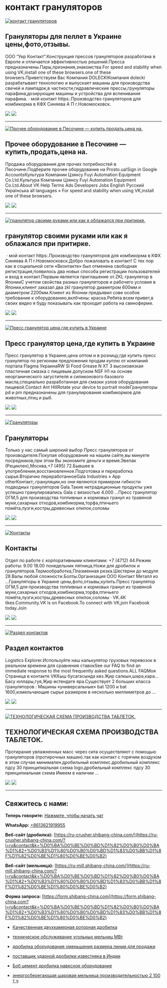 # контакт грануляторов

<a href="https://swt.shibang-china.com/?l=ru&img&k=%D0%BA%D0%BE%D0%BD%D1%82%D0%B0%D0%BA%D1%82+%D0%B3%D1%80%D0%B0%D0%BD%D1%83%D0%BB%D1%8F%D1%82%D0%BE%D1%80%D0%BE%D0%B2" target="_blank">![контакт грануляторов](http://static.shibang-china.com/all-800x300/141.jpg)</a>

## Грануляторы для пеллет в Украине цены,фото,отзывы.
ООО “Укр Контакт“.Конструкция прессов грануляторов разработана в Европе и отличается эффективностью решений.Пресса предназначены.Пары,признания,знакомства.For speed and stability when using VK,install one of these browsers.one of these browsers.Приветствуем Вас Компания DOLECKIКомпания dolecki разрабатывает технологию и выпускает машины для производства свечей и лампадок,в частности,гидравлические прессы,грунуляторы парафина,дозирующие машины и устройства для вспенивания парафина.&nbsp;&#0183;&#32;мой контакт https:.Производство грануляторов для комбикорма в КФХ Синяева А П г.Новомосковск.


<a href="https://whatsapp.shibangsoft.com/WhatsApp.php" target="_blank" title="WhatsApp">![](http://static.shibang-china.com/icon/whatsapp.png)</a> <a href="https://swt.shibang-china.com/?l=ru&icon&k=%D0%BA%D0%BE%D0%BD%D1%82%D0%B0%D0%BA%D1%82+%D0%B3%D1%80%D0%B0%D0%BD%D1%83%D0%BB%D1%8F%D1%82%D0%BE%D1%80%D0%BE%D0%B2" target="_blank">![](http://static.shibang-china.com/icon/chat-ru.png)</a>

---

<a href="https://swt.shibang-china.com/?l=ru&img&k=%D0%BA%D0%BE%D0%BD%D1%82%D0%B0%D0%BA%D1%82+%D0%B3%D1%80%D0%B0%D0%BD%D1%83%D0%BB%D1%8F%D1%82%D0%BE%D1%80%D0%BE%D0%B2" target="_blank">![Прочее оборудование в Песочине — купить,продать,цена на.](http://static.shibang-china.com/all-800x300/1211.jpg)</a>

## Прочее оборудование в Песочине — купить,продать,цена на.
Продажа оборудования для прочих потребностей в Песочине.Подберите прочее оборудование на Prosto.ua!Sign in Google AccountsКультура Компании Цзянсу Fuyi Automation Equipment Co.Ltd.Культура Компании Цзянсу Fuyi Automation Equipment Co.Ltd.About VK Help Terms Ads Developers Jobs English Русский Українська all languages &#187; For speed and stability when using VK,install one of these browsers.


<a href="https://whatsapp.shibangsoft.com/WhatsApp.php" target="_blank" title="WhatsApp">![](http://static.shibang-china.com/icon/whatsapp.png)</a> <a href="https://swt.shibang-china.com/?l=ru&icon&k=%D0%BA%D0%BE%D0%BD%D1%82%D0%B0%D0%BA%D1%82+%D0%B3%D1%80%D0%B0%D0%BD%D1%83%D0%BB%D1%8F%D1%82%D0%BE%D1%80%D0%BE%D0%B2" target="_blank">![](http://static.shibang-china.com/icon/chat-ru.png)</a>

---

<a href="https://swt.shibang-china.com/?l=ru&img&k=%D0%BA%D0%BE%D0%BD%D1%82%D0%B0%D0%BA%D1%82+%D0%B3%D1%80%D0%B0%D0%BD%D1%83%D0%BB%D1%8F%D1%82%D0%BE%D1%80%D0%BE%D0%B2" target="_blank">![гранулятор своими руками или как я облажался при притирке.](http://static.shibang-china.com/all-800x300/874.jpg)</a>

## гранулятор своими руками или как я облажался при притирке.
&nbsp;&#0183;&#32;мой контакт https:.Производство грануляторов для комбикорма в КФХ Синяева А П г.Новомосковск.Добро пожаловать в контакт! С тех пор как в социальной сети &#171;Вконтакте&#187; был отменена свободная регистрация,появилось два новых способа регистрации пользователей и вход в контакт.Первым является приглашение от.ZKL гранулятор в ЯпонииС учетом свойства разных грануляторов и рабочего условия в Японии,клиент заказал два zkl гранулятор диаметром 600мм и диаметром 2200мм.Клиент из Японии предъявил сове особое требование к оборудованию,вклбчены: краска.Ребята всем привет,в своих видео я буду показывать как проходит работа на свиноферме.


<a href="https://whatsapp.shibangsoft.com/WhatsApp.php" target="_blank" title="WhatsApp">![](http://static.shibang-china.com/icon/whatsapp.png)</a> <a href="https://swt.shibang-china.com/?l=ru&icon&k=%D0%BA%D0%BE%D0%BD%D1%82%D0%B0%D0%BA%D1%82+%D0%B3%D1%80%D0%B0%D0%BD%D1%83%D0%BB%D1%8F%D1%82%D0%BE%D1%80%D0%BE%D0%B2" target="_blank">![](http://static.shibang-china.com/icon/chat-ru.png)</a>

---

<a href="https://swt.shibang-china.com/?l=ru&img&k=%D0%BA%D0%BE%D0%BD%D1%82%D0%B0%D0%BA%D1%82+%D0%B3%D1%80%D0%B0%D0%BD%D1%83%D0%BB%D1%8F%D1%82%D0%BE%D1%80%D0%BE%D0%B2" target="_blank">![Пресс гранулятор цена,где купить в Украине](http://static.shibang-china.com/all-800x300/712.jpg)</a>

## Пресс гранулятор цена,где купить в Украине
Пресс гранулятор в Украине,цена оптом и в розницу,где купить пресс гранулятор по регионам предложения продам куплю от компаний портала Flagma УкраинаRW Si Food Grease N XT 3 высоковязкая пластичная смазка с пищевым допуском NSF Н1 на основе неорганического загустителя и силиконового базового масла,специально разработанная для смазки узлов оборудования пищевой.Contact Ant HillRotate your device to portrait modeГрануляторы pd и pm предназначены для гранулирования комбикормов для животных,птиц и рыб.


<a href="https://whatsapp.shibangsoft.com/WhatsApp.php" target="_blank" title="WhatsApp">![](http://static.shibang-china.com/icon/whatsapp.png)</a> <a href="https://swt.shibang-china.com/?l=ru&icon&k=%D0%BA%D0%BE%D0%BD%D1%82%D0%B0%D0%BA%D1%82+%D0%B3%D1%80%D0%B0%D0%BD%D1%83%D0%BB%D1%8F%D1%82%D0%BE%D1%80%D0%BE%D0%B2" target="_blank">![](http://static.shibang-china.com/icon/chat-ru.png)</a>

---

<a href="https://swt.shibang-china.com/?l=ru&img&k=%D0%BA%D0%BE%D0%BD%D1%82%D0%B0%D0%BA%D1%82+%D0%B3%D1%80%D0%B0%D0%BD%D1%83%D0%BB%D1%8F%D1%82%D0%BE%D1%80%D0%BE%D0%B2" target="_blank">![Грануляторы](http://static.shibang-china.com/all-800x300/1160.jpg)</a>

## Грануляторы
Только у нас самый широкий выбор Пресс грануляторов от производителя.Покупая оборудование на нашем сайте,вы минуете посредников,при этом Вы экономите деньги и время.Эвелак (Рециклен),Москва,+7 (495) 72.Бывшее в употреблении,восстановленное.Подготовка и переработка сырья.Вторично переработанноеGala Industries &#187; App otherКонтакт;.грануляции,но они являются примером гибкости подводных грануляторов Gala.Такие нетрадиционные продукты уже успешно гранулировались Gala с вязкостью 4.000 …Пресс гранулятор ОГМ,5 для производства топливных и кормовых гранул из травяной муки,сахарных отходов,комбикорма,торфа,птичьего помёта,лузги,костры,древесных опилок,соломы


<a href="https://whatsapp.shibangsoft.com/WhatsApp.php" target="_blank" title="WhatsApp">![](http://static.shibang-china.com/icon/whatsapp.png)</a> <a href="https://swt.shibang-china.com/?l=ru&icon&k=%D0%BA%D0%BE%D0%BD%D1%82%D0%B0%D0%BA%D1%82+%D0%B3%D1%80%D0%B0%D0%BD%D1%83%D0%BB%D1%8F%D1%82%D0%BE%D1%80%D0%BE%D0%B2" target="_blank">![](http://static.shibang-china.com/icon/chat-ru.png)</a>

---

<a href="https://swt.shibang-china.com/?l=ru&img&k=%D0%BA%D0%BE%D0%BD%D1%82%D0%B0%D0%BA%D1%82+%D0%B3%D1%80%D0%B0%D0%BD%D1%83%D0%BB%D1%8F%D1%82%D0%BE%D1%80%D0%BE%D0%B2" target="_blank">![Контакты](http://static.shibang-china.com/all-800x300/420.jpg)</a>

## Контакты
Отдел по работе с корпоративными клиентами: +7 (4712) 44.Режим работы: 9.00 18.00 понедельник пятница,Ножи для дробилок и грануляторов.Термообработка,Плазменная резка.Шестерни до модуля 28.Валы любой сложности.Болты.Организация ООО Контакт Металл из …Грануляторы в Украине цены,фото,отзывы,купить.Пресс гранулятор ОГМ,5 для производства топливных и кормовых гранул из травяной муки,сахарных отходов,комбикорма,торфа,птичьего помёта,лузги,костры,древесных опилок,соломы&nbsp;&#0183;&#32;VK.4K likes.Community.VK is on Facebook.To connect with VK,join Facebook today.Join


<a href="https://whatsapp.shibangsoft.com/WhatsApp.php" target="_blank" title="WhatsApp">![](http://static.shibang-china.com/icon/whatsapp.png)</a> <a href="https://swt.shibang-china.com/?l=ru&icon&k=%D0%BA%D0%BE%D0%BD%D1%82%D0%B0%D0%BA%D1%82+%D0%B3%D1%80%D0%B0%D0%BD%D1%83%D0%BB%D1%8F%D1%82%D0%BE%D1%80%D0%BE%D0%B2" target="_blank">![](http://static.shibang-china.com/icon/chat-ru.png)</a>

---

<a href="https://swt.shibang-china.com/?l=ru&img&k=%D0%BA%D0%BE%D0%BD%D1%82%D0%B0%D0%BA%D1%82+%D0%B3%D1%80%D0%B0%D0%BD%D1%83%D0%BB%D1%8F%D1%82%D0%BE%D1%80%D0%BE%D0%B2" target="_blank">![Раздел контактов](http://static.shibang-china.com/all-800x300/1123.jpg)</a>

## Раздел контактов
Logistics Explorer.Используйте наш калькулятор грузовых перевозок в реальном времени для сравнения ставокSee our FAQ to find an immediate response to the most frequently asked questions.ALL FAQМоя Страница в контакте VKКыш бусагасында көз.Җир салкын,шәрә,кара… Басу юллары,гуя,Җир өстендәге яра.Существует 2 больших класса грануляторов : Машины &#171;универсальные&#187; bat 1200 и bat 1600,измельчающие сырье размером в несколько миллиметров до …


<a href="https://whatsapp.shibangsoft.com/WhatsApp.php" target="_blank" title="WhatsApp">![](http://static.shibang-china.com/icon/whatsapp.png)</a> <a href="https://swt.shibang-china.com/?l=ru&icon&k=%D0%BA%D0%BE%D0%BD%D1%82%D0%B0%D0%BA%D1%82+%D0%B3%D1%80%D0%B0%D0%BD%D1%83%D0%BB%D1%8F%D1%82%D0%BE%D1%80%D0%BE%D0%B2" target="_blank">![](http://static.shibang-china.com/icon/chat-ru.png)</a>

---

<a href="https://swt.shibang-china.com/?l=ru&img&k=%D0%BA%D0%BE%D0%BD%D1%82%D0%B0%D0%BA%D1%82+%D0%B3%D1%80%D0%B0%D0%BD%D1%83%D0%BB%D1%8F%D1%82%D0%BE%D1%80%D0%BE%D0%B2" target="_blank">![ТЕХНОЛОГИЧЕСКАЯ СХЕМА ПРОИЗВОДСТВА ТАБЛЕТОК.](http://static.shibang-china.com/all-800x300/1255.jpg)</a>

## ТЕХНОЛОГИЧЕСКАЯ СХЕМА ПРОИЗВОДСТВА ТАБЛЕТОК.
Протирание увлажненных масс через сита осуществляют с помощью грануляторов (протирочных машин).так как контакт с горячим воздухом в этом случае минимален.дробильный комплекс.дробильный комплекс пдсу 30 принципиальная схема logo.дробильный комплекс пдсу 30 принципиальная схема Имеем в наличии …

<a href="https://whatsapp.shibangsoft.com/WhatsApp.php" target="_blank" title="WhatsApp">![](http://static.shibang-china.com/icon/whatsapp.png)</a> <a href="https://swt.shibang-china.com/?l=ru&icon&k=%D0%BA%D0%BE%D0%BD%D1%82%D0%B0%D0%BA%D1%82+%D0%B3%D1%80%D0%B0%D0%BD%D1%83%D0%BB%D1%8F%D1%82%D0%BE%D1%80%D0%BE%D0%B2" target="_blank">![](http://static.shibang-china.com/icon/chat-ru.png)</a>

---
## Свяжитесь с нами:

**Теперь говорите:** [Нажмите, чтобы начать чат](https://swt.shibang-china.com?l=ru&contact&k=%D0%BA%D0%BE%D0%BD%D1%82%D0%B0%D0%BA%D1%82+%D0%B3%D1%80%D0%B0%D0%BD%D1%83%D0%BB%D1%8F%D1%82%D0%BE%D1%80%D0%BE%D0%B2)

**WhatsApp:**  [+8613621919955](https://whatsapp.shibangsoft.com/WhatsApp.php)

**Веб-сайт (дробилка):** [https://ru-crusher.shibang-china.com/](https://ru-crusher.shibang-china.com/?l=ru&contact&k=%D0%BA%D0%BE%D0%BD%D1%82%D0%B0%D0%BA%D1%82+%D0%B3%D1%80%D0%B0%D0%BD%D1%83%D0%BB%D1%8F%D1%82%D0%BE%D1%80%D0%BE%D0%B2)

**Веб-сайт (мельница):** [https://ru-mill.shibang-china.com/](https://ru-mill.shibang-china.com/?l=ru&contact&k=%D0%BA%D0%BE%D0%BD%D1%82%D0%B0%D0%BA%D1%82+%D0%B3%D1%80%D0%B0%D0%BD%D1%83%D0%BB%D1%8F%D1%82%D0%BE%D1%80%D0%BE%D0%B2)

**Форма запроса:** [https://form.shibang-china.com](https://form.shibang-china.com?l=ru&contact&k=%D0%BA%D0%BE%D0%BD%D1%82%D0%B0%D0%BA%D1%82+%D0%B3%D1%80%D0%B0%D0%BD%D1%83%D0%BB%D1%8F%D1%82%D0%BE%D1%80%D0%BE%D0%B2)

* [Качественная двухкамерная роторная дробилка](../135/%D0%9A%D0%B0%D1%87%D0%B5%D1%81%D1%82%D0%B2%D0%B5%D0%BD%D0%BD%D0%B0%D1%8F%20%D0%B4%D0%B2%D1%83%D1%85%D0%BA%D0%B0%D0%BC%D0%B5%D1%80%D0%BD%D0%B0%D1%8F%20%D1%80%D0%BE%D1%82%D0%BE%D1%80%D0%BD%D0%B0%D1%8F%20%D0%B4%D1%80%D0%BE%D0%B1%D0%B8%D0%BB%D0%BA%D0%B0.md)

* [техническое обслуживание угольных мельниц МВт](../132/%D1%82%D0%B5%D1%85%D0%BD%D0%B8%D1%87%D0%B5%D1%81%D0%BA%D0%BE%D0%B5%20%D0%BE%D0%B1%D1%81%D0%BB%D1%83%D0%B6%D0%B8%D0%B2%D0%B0%D0%BD%D0%B8%D0%B5%20%D1%83%D0%B3%D0%BE%D0%BB%D1%8C%D0%BD%D1%8B%D1%85%20%D0%BC%D0%B5%D0%BB%D1%8C%D0%BD%D0%B8%D1%86%20%D0%9C%D0%92%D1%82.md)

* [дробилка оборудования уменьшения размера линии для продажи](../131/%D0%B4%D1%80%D0%BE%D0%B1%D0%B8%D0%BB%D0%BA%D0%B0%20%D0%BE%D0%B1%D0%BE%D1%80%D1%83%D0%B4%D0%BE%D0%B2%D0%B0%D0%BD%D0%B8%D1%8F%20%D1%83%D0%BC%D0%B5%D0%BD%D1%8C%D1%88%D0%B5%D0%BD%D0%B8%D1%8F%20%D1%80%D0%B0%D0%B7%D0%BC%D0%B5%D1%80%D0%B0%20%D0%BB%D0%B8%D0%BD%D0%B8%D0%B8%20%D0%B4%D0%BB%D1%8F%20%D0%BF%D1%80%D0%BE%D0%B4%D0%B0%D0%B6%D0%B8.md)

* [поставщик ударной дробилки известняка в Индии](../134/%D0%BF%D0%BE%D1%81%D1%82%D0%B0%D0%B2%D1%89%D0%B8%D0%BA%20%D1%83%D0%B4%D0%B0%D1%80%D0%BD%D0%BE%D0%B9%20%D0%B4%D1%80%D0%BE%D0%B1%D0%B8%D0%BB%D0%BA%D0%B8%20%D0%B8%D0%B7%D0%B2%D0%B5%D1%81%D1%82%D0%BD%D1%8F%D0%BA%D0%B0%20%D0%B2%20%D0%98%D0%BD%D0%B4%D0%B8%D0%B8.md)

* [Боб цемент дробилка навесное оборудование](../131/%D0%91%D0%BE%D0%B1%20%D1%86%D0%B5%D0%BC%D0%B5%D0%BD%D1%82%20%D0%B4%D1%80%D0%BE%D0%B1%D0%B8%D0%BB%D0%BA%D0%B0%20%D0%BD%D0%B0%D0%B2%D0%B5%D1%81%D0%BD%D0%BE%D0%B5%20%D0%BE%D0%B1%D0%BE%D1%80%D1%83%D0%B4%D0%BE%D0%B2%D0%B0%D0%BD%D0%B8%D0%B5.md)

* [энергосберегающая шаровая мельница производительностью 2 100 т  ч](../135/%D1%8D%D0%BD%D0%B5%D1%80%D0%B3%D0%BE%D1%81%D0%B1%D0%B5%D1%80%D0%B5%D0%B3%D0%B0%D1%8E%D1%89%D0%B0%D1%8F%20%D1%88%D0%B0%D1%80%D0%BE%D0%B2%D0%B0%D1%8F%20%D0%BC%D0%B5%D0%BB%D1%8C%D0%BD%D0%B8%D1%86%D0%B0%20%D0%BF%D1%80%D0%BE%D0%B8%D0%B7%D0%B2%D0%BE%D0%B4%D0%B8%D1%82%D0%B5%D0%BB%D1%8C%D0%BD%D0%BE%D1%81%D1%82%D1%8C%D1%8E%202%20100%20%D1%82%20%20%D1%87.md)